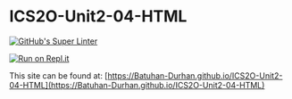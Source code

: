 # ICS2O-Unit2-04-HTML

[![GitHub's Super Linter](https://github.com/Batuhan-Durhan/ICS2O-Unit2-04-HTML/workflows/GitHub's%20Super%20Linter/badge.svg)](https://github.com/Batuhan-Durhan/ICS2O-Unit2-04-HTML/actions)

[![Run on Repl.it](https://repl.it/badge/github/Batuhan-Durhan/ICS2O-Unit2-04-HTML)](https://repl.it/github/Batuhan-Durhan/ICS2O-Unit2-04-HTML)

This site can be found at: [https://Batuhan-Durhan.github.io/ICS2O-Unit2-04-HTML](https://Batuhan-Durhan.github.io/ICS2O-Unit2-04-HTML)
  
